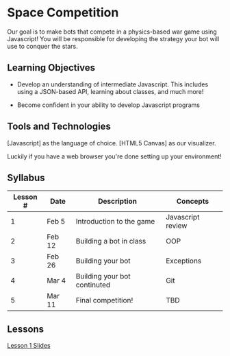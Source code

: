 # Space Competition
Our goal is to make bots that compete in a physics-based war game using Javascript! You will be responsible for developing the strategy your bot will use to conquer the stars.

## Learning Objectives

- Develop an understanding of intermediate Javascript. This includes using a JSON-based API, learning about classes, and much more!

- Become confident in your ability to develop Javascript programs

## Tools and Technologies

[Javascript] as the language of choice.
[HTML5 Canvas] as our visualizer.

Luckily if you have a web browser you're done setting up your environment!

## Syllabus

Lesson # | Date | Description | Concepts
--|--|--|--
1 | Feb 5 | Introduction to the game | Javascript review
2 | Feb 12 | Building a bot in class | OOP
3 | Feb 26 | Building your bot | Exceptions
4 | Mar 4 | Building your bot continuted | Git
5 | Mar 11 | Final competition! | TBD

## Lessons

[Lesson 1 Slides](https://docs.google.com/presentation/d/1X4FMKlqMEhk5kmPtbThba_t4WMyAXOV21CRpa8QE5as/edit?usp=sharing)
